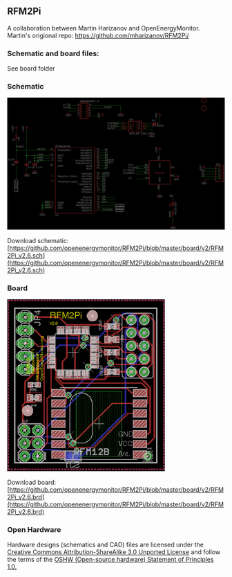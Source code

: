 ## RFM2Pi

A collaboration between Martin Harizanov and OpenEnergyMonitor. Martin's origional repo: https://github.com/mharizanov/RFM2Pi/

### Schematic and board files: 

See board folder

### Schematic

![schematic.png](schematic.png)

Download schematic: [https://github.com/openenergymonitor/RFM2Pi/blob/master/board/v2/RFM2Pi_v2.6.sch](https://github.com/openenergymonitor/RFM2Pi/blob/master/board/v2/RFM2Pi_v2.6.sch)

### Board

![board.png](board.png)

Download board: [https://github.com/openenergymonitor/RFM2Pi/blob/master/board/v2/RFM2Pi_v2.6.brd](https://github.com/openenergymonitor/RFM2Pi/blob/master/board/v2/RFM2Pi_v2.6.brd)

### Open Hardware

Hardware designs (schematics and CAD) files are licensed under the [Creative Commons Attribution-ShareAlike 3.0 Unported License](http://creativecommons.org/licenses/by-sa/3.0/) and follow the terms of the [OSHW (Open-source hardware) Statement of Principles 1.0.](http://freedomdefined.org/OSHW)

